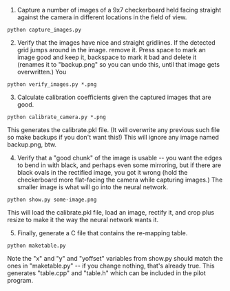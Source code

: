 
  1) Capture a number of images of a 9x7 checkerboard held facing straight
  against the camera in different locations in the field of view.

    python capture_images.py

  2) Verify that the images have nice and straight gridlines. If the detected
  grid jumps around in the image. remove it. Press space to mark an image 
  good and keep it, backspace to mark it bad and delete it (renames it to 
  "backup.png" so you can undo this, until that image gets overwritten.) You

    python verify_images.py *.png

  3) Calculate calibration coefficients given the captured images that are 
  good.

    python calibrate_camera.py *.png
  
  This generates the calibrate.pkl file. (It will overwrite any previous such 
  file so make backups if you don't want this!) This will ignore any image 
  named backup.png, btw.

  4) Verify that a "good chunk" of the image is usable -- you want the edges 
  to bend in with black, and perhaps even some mirroring, but if there are 
  black ovals in the rectified image, you got it wrong (hold the checkerboard 
  more flat-facing the camera while capturing images.)
  The smaller image is what will go into the neural network.

    python show.py some-image.png

  This will load the calibrate.pkl file, load an image, rectify it, and crop 
  plus resize to make it the way the neural network wants it.

  5) Finally, generate a C file that contains the re-mapping table.

    python maketable.py

  Note the "x" and "y" and "yoffset" variables from show.py should match the 
  ones in "maketable.py" -- if you change nothing, that's already true.
  This generates "table.cpp" and "table.h" which can be included in the pilot
  program.

